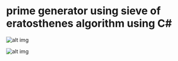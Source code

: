 # prime generator using sieve of eratosthenes algorithm using C#
![alt img](http://i62.tinypic.com/2exlo2e.jpg)

![alt img](http://i60.tinypic.com/30dc9pf.jpg)
